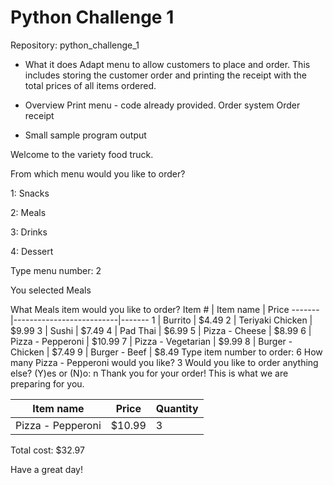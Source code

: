 # Python Challenge 1        
Repository: python_challenge_1

* What it does
  Adapt menu to allow customers to place and order.
  This includes storing the customer order and printing
  the receipt with the total prices of all items ordered.

* Overview
  Print menu - code already provided.
  Order system
  Order receipt

* Small sample program output

Welcome to the variety food truck.

From which menu would you like to order?

1: Snacks

2: Meals

3: Drinks

4: Dessert

Type menu number: 2

You selected Meals

What Meals item would you like to order?
Item # | Item name                | Price
-------|--------------------------|-------
1      | Burrito                  | $4.49
2      | Teriyaki Chicken         | $9.99
3      | Sushi                    | $7.49
4      | Pad Thai                 | $6.99
5      | Pizza - Cheese           | $8.99
6      | Pizza - Pepperoni        | $10.99
7      | Pizza - Vegetarian       | $9.99
8      | Burger - Chicken         | $7.49
9      | Burger - Beef            | $8.49
Type item number to order: 6
How many Pizza - Pepperoni would you like? 3
Would you like to order anything else? (Y)es or (N)o: n
Thank you for your order!
This is what we are preparing for you.

Item name                 | Price  | Quantity
--------------------------|--------|----------
Pizza - Pepperoni         |  $10.99 | 3

Total cost: $32.97

Have a great day!
